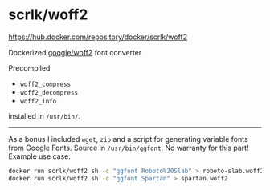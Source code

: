 # scrlk/woff2
https://hub.docker.com/repository/docker/scrlk/woff2

Dockerized [google/woff2](https://github.com/google/woff2) font converter

Precompiled
- `woff2_compress`
- `woff2_decompress`
- `woff2_info`

installed in `/usr/bin/`.

---

As a bonus I included `wget`, `zip` and a script for generating variable fonts from Google Fonts. Source in `/usr/bin/ggfont`. No warranty for this part! Example use case: 
``` sh
docker run scrlk/woff2 sh -c "ggfont Roboto%20Slab" > roboto-slab.woff2
docker run scrlk/woff2 sh -c "ggfont Spartan" > spartan.woff2
````
